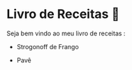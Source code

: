 # Livro de Receitas :cake:

Seja bem vindo ao meu  livro de receitas : 



- Strogonoff de Frango

- Pavê

